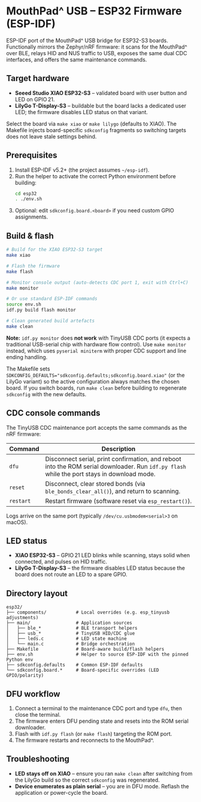 # MouthPad^ USB – ESP32 Firmware (ESP-IDF)

ESP-IDF port of the MouthPad^ USB bridge for ESP32-S3 boards. Functionally mirrors the Zephyr/nRF
firmware: it scans for the MouthPad^ over BLE, relays HID and NUS traffic to USB, exposes the same dual
CDC interfaces, and offers the same maintenance commands.

## Target hardware

* **Seeed Studio XIAO ESP32-S3** – validated board with user button and LED on GPIO 21.
* **LilyGo T-Display-S3** – buildable but the board lacks a dedicated user LED; the firmware disables LED
  status on that variant.

Select the board via `make xiao` or `make lilygo` (defaults to XIAO). The Makefile injects board-specific
`sdkconfig` fragments so switching targets does not leave stale settings behind.

## Prerequisites

1. Install ESP-IDF v5.2+ (the project assumes `~/esp-idf`).
2. Run the helper to activate the correct Python environment before building:
   ```bash
   cd esp32
   . ./env.sh
   ```
3. Optional: edit `sdkconfig.board.<board>` if you need custom GPIO assignments.

## Build & flash

```bash
# Build for the XIAO ESP32-S3 target
make xiao

# Flash the firmware
make flash

# Monitor console output (auto-detects CDC port 1, exit with Ctrl+C)
make monitor

# Or use standard ESP-IDF commands
source env.sh
idf.py build flash monitor

# Clean generated build artefacts
make clean
```

**Note:** `idf.py monitor` does **not work** with TinyUSB CDC ports (it expects a traditional USB-serial chip with hardware flow control). Use `make monitor` instead, which uses `pyserial miniterm` with proper CDC support and line ending handling.

The Makefile sets `SDKCONFIG_DEFAULTS="sdkconfig.defaults;sdkconfig.board.xiao"` (or the LilyGo variant)
so the active configuration always matches the chosen board. If you switch boards, run `make clean`
before building to regenerate `sdkconfig` with the new defaults.

## CDC console commands

The TinyUSB CDC maintenance port accepts the same commands as the nRF firmware:

| Command | Description |
|---------|-------------|
| `dfu`   | Disconnect serial, print confirmation, and reboot into the ROM serial downloader. Run `idf.py flash` while the port stays in download mode. |
| `reset` | Disconnect, clear stored bonds (via `ble_bonds_clear_all()`), and return to scanning. |
| `restart` | Restart firmware (software reset via `esp_restart()`). |

Logs arrive on the same port (typically `/dev/cu.usbmodem<serial>3` on macOS).

## LED status

* **XIAO ESP32-S3** – GPIO 21 LED blinks while scanning, stays solid when connected, and pulses on HID
  traffic.
* **LilyGo T-Display-S3** – the firmware disables LED status because the board does not route an LED to
  a spare GPIO.

## Directory layout

```
esp32/
├── components/           # Local overrides (e.g. esp_tinyusb adjustments)
├── main/                 # Application sources
│   ├── ble_*             # BLE transport helpers
│   ├── usb_*             # TinyUSB HID/CDC glue
│   ├── leds.c            # LED state machine
│   └── main.c            # Bridge orchestration
├── Makefile              # Board-aware build/flash helpers
├── env.sh                # Helper to source ESP-IDF with the pinned Python env
├── sdkconfig.defaults    # Common ESP-IDF defaults
└── sdkconfig.board.*     # Board-specific overrides (LED GPIO/polarity)
```

## DFU workflow

1. Connect a terminal to the maintenance CDC port and type `dfu`, then close the terminal.
2. The firmware enters DFU pending state and resets into the ROM serial downloader.
3. Flash with `idf.py flash` (or `make flash`) targeting the ROM port.
4. The firmware restarts and reconnects to the MouthPad^.

## Troubleshooting

* **LED stays off on XIAO** – ensure you ran `make clean` after switching from the LilyGo build so the
  correct `sdkconfig` was regenerated.
* **Device enumerates as plain serial** – you are in DFU mode. Reflash the application or power-cycle
the board.

